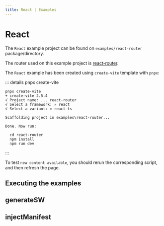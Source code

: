 ```yaml
---
title: React | Examples
---
```


# React

The `React` example project can be found on `examples/react-router` package/directory.

The router used on this example project is [react-router](https://reactrouter.com/).

The `React` example has been created using `create-vite` template with `pnpx`:

::: details pnpx create-vite

```shell
pnpx create-vite
+ create-vite 2.5.4
√ Project name: ... react-router
√ Select a framework: » react
√ Select a variant: » react-ts

Scaffolding project in examples\react-router...

Done. Now run:

  cd react-router
  npm install
  npm run dev
```
:::

To test `new content available`, you should rerun the corresponding script, and then refresh the page.

## Executing the examples

<RunExamples />

## generateSW

<ExamplesGenerateSW />

## injectManifest

<ExamplesInjectManifest />
